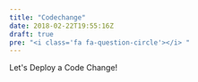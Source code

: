 ```yaml
---
title: "Codechange"
date: 2018-02-22T19:55:16Z
draft: true
pre: "<i class='fa fa-question-circle'></i> "
---
```


Let's Deploy a Code Change!


